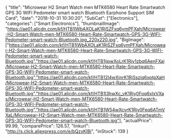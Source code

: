 {
	"title": "Microwear H2 Smart Watch men MTK6580 Heart Rate Smartwatch GPS 3G WIFI Pedometer smart watch Bluetooth Earphone Support SIM Card",
	"date": "2018-10-31 10:30:20",
	"SubCat": ["Electronics"],
	"categories": ["Smart Electronics"],
	"thumbnailImage": "https://ae01.alicdn.com/kf/HTB1lWbAXOLaK1RjSZFxq6ymPFXah/Microwear-H2-Smart-Watch-men-MTK6580-Heart-Rate-Smartwatch-GPS-3G-WIFI-Pedometer-smart-watch-Bluetooth.jpg_220x220.jpg",
	"BigImage": ["https://ae01.alicdn.com/kf/HTB1lWbAXOLaK1RjSZFxq6ymPFXah/Microwear-H2-Smart-Watch-men-MTK6580-Heart-Rate-Smartwatch-GPS-3G-WIFI-Pedometer-smart-watch-Bluetooth.jpg","https://ae01.alicdn.com/kf/HTB1ijpwXoLrK1Rjy1zbq6AenFXaj/Microwear-H2-Smart-Watch-men-MTK6580-Heart-Rate-Smartwatch-GPS-3G-WIFI-Pedometer-smart-watch-Bluetooth.jpg","https://ae01.alicdn.com/kf/HTB12l4wXinrK1RjSsziq6xptpXaH/Microwear-H2-Smart-Watch-men-MTK6580-Heart-Rate-Smartwatch-GPS-3G-WIFI-Pedometer-smart-watch-Bluetooth.jpg","https://ae01.alicdn.com/kf/HTB1l3hwXc_vK1Rjy0Foq6xIxVXas/Microwear-H2-Smart-Watch-men-MTK6580-Heart-Rate-Smartwatch-GPS-3G-WIFI-Pedometer-smart-watch-Bluetooth.jpg","https://ae01.alicdn.com/kf/HTB1W54wXcvrK1Rjy0Feq6ATmVXaL/Microwear-H2-Smart-Watch-men-MTK6580-Heart-Rate-Smartwatch-GPS-3G-WIFI-Pedometer-smart-watch-Bluetooth.jpg"],
	"actualPrice": 99.99,
	"comparePrice": 126.57,
	"linkurl": "http://s.click.aliexpress.com/e/bQzxKlBi",
	"inStock": 139
}
